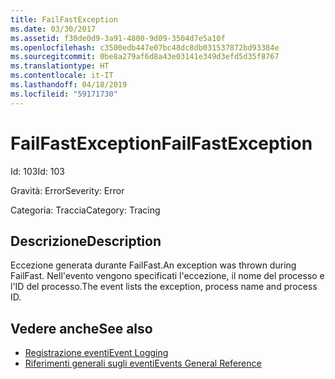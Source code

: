 ```yaml
---
title: FailFastException
ms.date: 03/30/2017
ms.assetid: f30de0d9-3a91-4800-9d09-3504d7e5a10f
ms.openlocfilehash: c3500edb447e07bc48dc8db031537872bd93384e
ms.sourcegitcommit: 0be8a279af6d8a43e03141e349d3efd5d35f8767
ms.translationtype: HT
ms.contentlocale: it-IT
ms.lasthandoff: 04/18/2019
ms.locfileid: "59171730"
---
```

# <a name="failfastexception"></a><span data-ttu-id="29dd8-102">FailFastException</span><span class="sxs-lookup"><span data-stu-id="29dd8-102">FailFastException</span></span>
<span data-ttu-id="29dd8-103">Id: 103</span><span class="sxs-lookup"><span data-stu-id="29dd8-103">Id: 103</span></span>  
  
 <span data-ttu-id="29dd8-104">Gravità: Error</span><span class="sxs-lookup"><span data-stu-id="29dd8-104">Severity: Error</span></span>  
  
 <span data-ttu-id="29dd8-105">Categoria: Traccia</span><span class="sxs-lookup"><span data-stu-id="29dd8-105">Category: Tracing</span></span>  
  
## <a name="description"></a><span data-ttu-id="29dd8-106">Descrizione</span><span class="sxs-lookup"><span data-stu-id="29dd8-106">Description</span></span>  
 <span data-ttu-id="29dd8-107">Eccezione generata durante FailFast.</span><span class="sxs-lookup"><span data-stu-id="29dd8-107">An exception was thrown during FailFast.</span></span> <span data-ttu-id="29dd8-108">Nell'evento vengono specificati l'eccezione, il nome del processo e l'ID del processo.</span><span class="sxs-lookup"><span data-stu-id="29dd8-108">The event lists the exception, process name and process ID.</span></span>  
  
## <a name="see-also"></a><span data-ttu-id="29dd8-109">Vedere anche</span><span class="sxs-lookup"><span data-stu-id="29dd8-109">See also</span></span>

- [<span data-ttu-id="29dd8-110">Registrazione eventi</span><span class="sxs-lookup"><span data-stu-id="29dd8-110">Event Logging</span></span>](../../../../../docs/framework/wcf/diagnostics/event-logging/index.md)
- [<span data-ttu-id="29dd8-111">Riferimenti generali sugli eventi</span><span class="sxs-lookup"><span data-stu-id="29dd8-111">Events General Reference</span></span>](../../../../../docs/framework/wcf/diagnostics/event-logging/events-general-reference.md)
